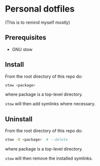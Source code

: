 # Personal dotfiles

(This is to remind myself mostly)

## Prerequisites

- GNU stow

## Install

From the root directory of this repo do:

```sh
stow <package>
```

where package is a top-level directory.

`stow` will then add symlinks where necessary.

## Uninstall

From the root directory of this repo do:

```sh
stow -D <package>  # --delete
```

where package is a top-level directory.

`stow` will then remove the installed symlinks.
